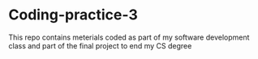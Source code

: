 # Coding-practice-3

This repo contains meterials coded as part of my software development class and part of the final project to end my CS degree
